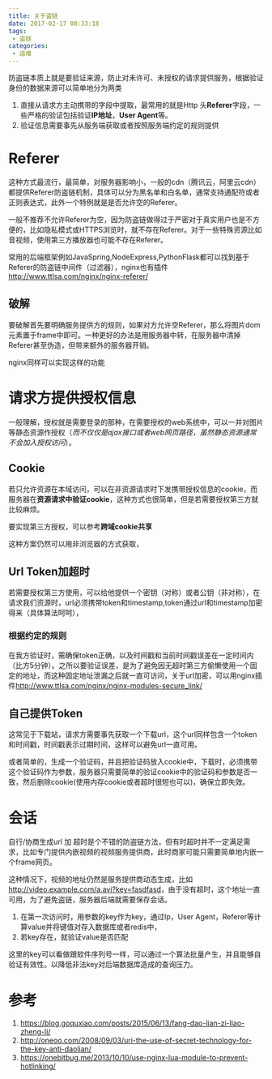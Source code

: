 ```yaml
---
title: 关于盗链
date: 2017-02-17 08:33:18
tags:
 - 盗链
categories:
 - 运维
---
```


防盗链本质上就是要验证来源，防止对未许可、未授权的请求提供服务，根据验证身份的数据来源可以简单地分为两类
1. 直接从请求方主动携带的字段中提取，最常用的就是Http 头**Referer**字段，一些严格的验证包括验证**IP地址**，**User Agent**等。
2. 验证信息需要事先从服务端获取或者按照服务端约定的规则提供

# Referer
这种方式最流行，最简单，对服务器影响小，一般的cdn（腾讯云，阿里云cdn）都提供Referer防盗链机制，具体可以分为黑名单和白名单，通常支持通配符或者正则表达式，此外一个特例就是是否允许空的Referer。

一般不推荐不允许Referer为空，因为防盗链做得过于严密对于真实用户也是不方便的，比如隐私模式或HTTPS浏览时，就不存在Referer。对于一些特殊资源比如音视频，使用第三方播放器也可能不存在Referer。

常用的后端框架例如JavaSpring,NodeExpress,PythonFlask都可以找到基于Referer的防盗链中间件（过滤器），nginx也有插件<http://www.ttlsa.com/nginx/nginx-referer/>

## 破解
要破解首先要明确服务提供方的规则，如果对方允许空Referer，那么将图片dom元素置于frame中即可。一种更好的办法是用服务器中转，在服务器中清掉Referer甚至伪造，但带来额外的服务器开销。

nginx同样可以实现这样的功能

# 请求方提供授权信息
一般理解，授权就是需要登录的那种，在需要授权的web系统中，可以一并对图片等静态资源作授权（*而不仅仅是ajax接口或者web网页路径，虽然静态资源通常不会加入授权访问*）。

## Cookie
若只允许资源在本域访问，可以在非资源请求时下发携带授权信息的cookie，而服务器在**资源请求中验证cookie**，这种方式也很简单，但是若需要授权第三方就比较麻烦。

要实现第三方授权，可以参考**跨域cookie共享**

这种方案仍然可以用非浏览器的方式获取，

## Url Token加超时
若需要授权第三方使用，可以给他提供一个密钥（对称）或者公钥（非对称），在请求我们资源时，url必须携带token和timestamp,token通过url和timestamp加密得来（具体算法呵呵），

### 根据约定的规则
在我方验证时，需确保token正确，以及时间戳和当前时间戳误差在一定时间内（比方5分钟）。之所以要验证误差，是为了避免因无超时第三方偷懒使用一个固定的地址，而这种固定地址泄漏之后就一直可访问，关于url加密，可以用nginx插件<http://www.ttlsa.com/nginx/nginx-modules-secure_link/>

## 自己提供Token
这常见于下载站，请求方需要事先获取一个下载url，这个url同样包含一个token和时间戳，时间戳表示过期时间，这样可以避免url一直可用。

或者简单的，生成一个验证码，并且把验证码放入cookie中，下载时，必须携带这个验证码作为参数，服务器只需要简单的验证cookie中的验证码和参数是否一致，然后删除cookie(使用内存cookie或者超时很短也可以)，确保立即失效。

# 会话
自行/协商生成url 加 超时是个不错的防盗链方法，但有时超时并不一定满足需求，比如专门提供内嵌视频的视频服务提供商，此时商家可能只需要简单地内嵌一个frame网页。

这种情况下，视频的地址仍然是服务提供商动态生成，比如<http://video.example.com/a.avi?key=fasdfasd>，由于没有超时，这个地址一直可用，为了避免盗链，服务器后端就需要保存会话。
1. 在第一次访问时，用参数的key作为key，通过Ip，User Agent，Referer等计算value并将键值对存入数据库或者redis中，
2. 若key存在，就验证value是否匹配

这里的key可以看做跟软件序列号一样，可以通过一个算法批量产生，并且能够自验证有效性。以降低非法key对后端数据库造成的查询压力。

# 参考
1. <https://blog.goquxiao.com/posts/2015/06/13/fang-dao-lian-zi-liao-zheng-li/>
2. <http://oneoo.com/2008/09/03/uri-the-use-of-secret-technology-for-the-key-anti-daolian/>
3. <https://onebitbug.me/2013/10/10/use-nginx-lua-module-to-prevent-hotlinking/>


